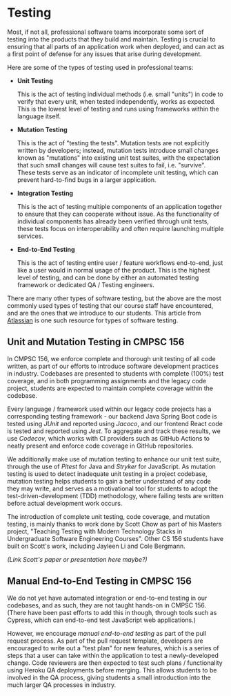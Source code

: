 # Testing

Most, if not all, professional software teams incorporate some sort of testing into the products that they build and maintain. Testing is crucial to ensuring that all parts of an application work when deployed, and can act as a first point of defense for any issues that arise during development.

Here are some of the types of testing used in professional teams:

* **Unit Testing**

  This is the act of testing individual methods (i.e. small "units") in code to verify that every unit, when tested independently, works as expected. This is the lowest level of testing and runs using frameworks within the language itself. 

* **Mutation Testing**

  This is the act of "testing the tests". Mutation tests are not explicitly written by developers; instead, mutation tests introduce small changes  known as "mutations" into existing unit test suites, with the expectation that such small changes will cause test suites to fail, i.e. "survive". These tests serve as an indicator of incomplete unit testing, which can prevent hard-to-find bugs in a larger application.

* **Integration Testing**

  This is the act of testing multiple components of an application together to ensure that they can cooperate without issue. As the functionality of individual components has already been verified through unit tests, these tests focus on interoperability and often require launching multiple services.

* **End-to-End Testing**

  This is the act of testing entire user / feature workflows end-to-end, just like a user would in normal usage of the product. This is the highest level of testing, and can be done by either an automated testing framework or dedicated QA / Testing engineers.

There are many other types of software testing, but the above are the most commonly used types of testing that our course staff have encountered, and are the ones that we introduce to our students. This article from [Atlassian](https://www.atlassian.com/continuous-delivery/software-testing/types-of-software-testing) is one such resource for types of software testing.

## Unit and Mutation Testing in CMPSC 156

In CMPSC 156, we enforce complete and thorough unit testing of all code written, as part of our efforts to introduce software development practices in industry. Codebases are presented to students with complete (100%) test coverage, and in both programming assignments and the legacy code project, students are expected to maintain complete coverage within the codebase. 

Every language / framework used within our legacy code projects has a corresponding testing framework - our backend Java Spring Boot code is tested using *JUnit* and reported using *Jacoco*, and our frontend React code is tested and reported using *Jest*. To aggregate and track these results, we use *Codecov*, which works with CI providers such as GitHub Actions to neatly present and enforce code coverage in GitHub repositories.

We additionally make use of mutation testing to enhance our unit test suite, through the use of *Pitest* for Java and *Stryker* for JavaScript. 
As mutation testing is used to detect inadequate unit testing in a project codebase, mutation testing helps students to gain a better understand of any code they may write, and serves as a motivational tool for students to adopt the test-driven-development (TDD) methodology, where failing tests are written before actual development work occurs.

The introduction of complete unit testing, code coverage, and mutation testing, is mainly thanks to work done by Scott Chow as part of his Masters project, "Teaching Testing with Modern Technology Stacks in Undergraduate Software Engineering Courses". Other CS 156 students have built on Scott's work, including Jayleen Li and Cole Bergmann.

*(Link Scott's paper or presentation here maybe?)*

## Manual End-to-End Testing in CMPSC 156

We do not yet have automated integration or end-to-end testing in our codebases, and as such, they are not taught hands-on in CMPSC 156. (There have been past efforts to add this in though, through tools such as Cypress, which can end-to-end test JavaScript web applications.)

However, we encourage *manual end-to-end testing* as part of the pull request process. As part of the pull request template, developers are encouraged to write out a "test plan" for new features, which is a series of steps that a user can take within the application to test a newly-developed change. Code reviewers are then expected to test such plans / functionality using Heroku QA deployments before merging. This allows students to be involved in the QA process, giving students a small introduction into the much larger QA processes in industry.
